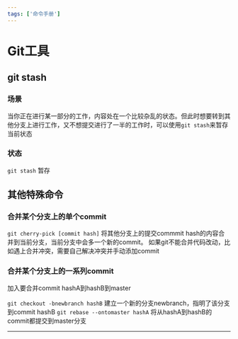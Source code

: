 ```yaml
---
tags: ['命令手册']
---
```

# Git工具

## git stash

### 场景
当你正在进行某一部分的工作，内容处在一个比较杂乱的状态。但此时想要转到其他分支上进行工作，又不想提交进行了一半的工作时，可以使用`git stash`来暂存当前状态

### 状态
`git stash`  暂存


## 其他特殊命令

### 合并某个分支上的单个commit
`git cherry-pick [commit hash]`
将其他分支上的提交commmit hash的内容合并到当前分支，当前分支中会多一个新的commit。
如果git不能合并代码改动，比如遇上合并冲突，需要自己解决冲突并手动添加commit

### 合并某个分支上的一系列commit
加入要合并commit hashA到hashB到master

`git checkout -bnewbranch hashB`
建立一个新的分支newbranch，指明了该分支到commit hashB
`git rebase --ontomaster hashA`
将从hashA到hashB的commit都提交到master分支

---